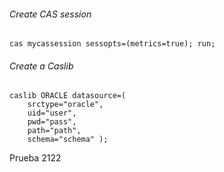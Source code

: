 ###### Create CAS session

```
cas mycassession sessopts=(metrics=true); run;
``` 
###### Create a Caslib

```
caslib ORACLE datasource=(                                          
    srctype="oracle",
    uid="user",
    pwd="pass",
    path="path",
    schema="schema" );
``` 

Prueba 2122
